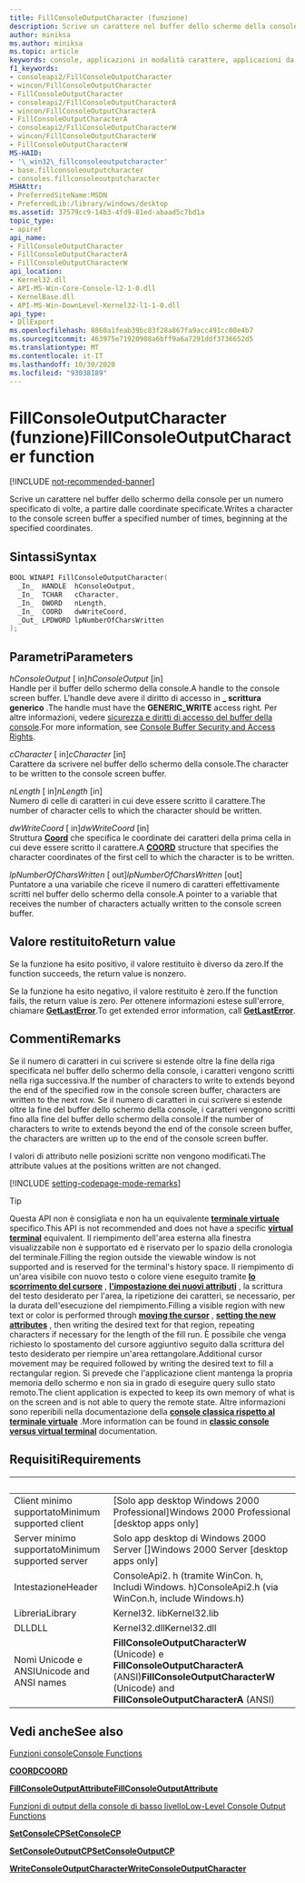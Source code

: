 ```yaml
---
title: FillConsoleOutputCharacter (funzione)
description: Scrive un carattere nel buffer dello schermo della console per un numero specificato di volte, a partire dalle coordinate specificate.
author: miniksa
ms.author: miniksa
ms.topic: article
keywords: console, applicazioni in modalità carattere, applicazioni da riga di comando, applicazioni di terminale, api della console
f1_keywords:
- consoleapi2/FillConsoleOutputCharacter
- wincon/FillConsoleOutputCharacter
- FillConsoleOutputCharacter
- consoleapi2/FillConsoleOutputCharacterA
- wincon/FillConsoleOutputCharacterA
- FillConsoleOutputCharacterA
- consoleapi2/FillConsoleOutputCharacterW
- wincon/FillConsoleOutputCharacterW
- FillConsoleOutputCharacterW
MS-HAID:
- '\_win32\_fillconsoleoutputcharacter'
- base.fillconsoleoutputcharacter
- consoles.fillconsoleoutputcharacter
MSHAttr:
- PreferredSiteName:MSDN
- PreferredLib:/library/windows/desktop
ms.assetid: 37579cc9-14b3-4fd9-81ed-abaad5c7bd1a
topic_type:
- apiref
api_name:
- FillConsoleOutputCharacter
- FillConsoleOutputCharacterA
- FillConsoleOutputCharacterW
api_location:
- Kernel32.dll
- API-MS-Win-Core-Console-l2-1-0.dll
- KernelBase.dll
- API-MS-Win-DownLevel-Kernel32-l1-1-0.dll
api_type:
- DllExport
ms.openlocfilehash: 8860a1feab39bc83f28a867fa9acc491cc00e4b7
ms.sourcegitcommit: 463975e71920908a6bff9a6a7291ddf3736652d5
ms.translationtype: MT
ms.contentlocale: it-IT
ms.lasthandoff: 10/30/2020
ms.locfileid: "93038189"
---
```

# <a name="fillconsoleoutputcharacter-function"></a><span data-ttu-id="cc42a-104">FillConsoleOutputCharacter (funzione)</span><span class="sxs-lookup"><span data-stu-id="cc42a-104">FillConsoleOutputCharacter function</span></span>

[!INCLUDE [not-recommended-banner](./includes/not-recommended-banner.md)]

<span data-ttu-id="cc42a-105">Scrive un carattere nel buffer dello schermo della console per un numero specificato di volte, a partire dalle coordinate specificate.</span><span class="sxs-lookup"><span data-stu-id="cc42a-105">Writes a character to the console screen buffer a specified number of times, beginning at the specified coordinates.</span></span>

## <a name="syntax"></a><span data-ttu-id="cc42a-106">Sintassi</span><span class="sxs-lookup"><span data-stu-id="cc42a-106">Syntax</span></span>

```C
BOOL WINAPI FillConsoleOutputCharacter(
  _In_  HANDLE  hConsoleOutput,
  _In_  TCHAR   cCharacter,
  _In_  DWORD   nLength,
  _In_  COORD   dwWriteCoord,
  _Out_ LPDWORD lpNumberOfCharsWritten
);
```

## <a name="parameters"></a><span data-ttu-id="cc42a-107">Parametri</span><span class="sxs-lookup"><span data-stu-id="cc42a-107">Parameters</span></span>

<span data-ttu-id="cc42a-108">*hConsoleOutput* \[ in\]</span><span class="sxs-lookup"><span data-stu-id="cc42a-108">*hConsoleOutput* \[in\]</span></span>  
<span data-ttu-id="cc42a-109">Handle per il buffer dello schermo della console.</span><span class="sxs-lookup"><span data-stu-id="cc42a-109">A handle to the console screen buffer.</span></span> <span data-ttu-id="cc42a-110">L'handle deve avere il diritto di accesso in **\_ scrittura generico** .</span><span class="sxs-lookup"><span data-stu-id="cc42a-110">The handle must have the **GENERIC\_WRITE** access right.</span></span> <span data-ttu-id="cc42a-111">Per altre informazioni, vedere [sicurezza e diritti di accesso del buffer della console](console-buffer-security-and-access-rights.md).</span><span class="sxs-lookup"><span data-stu-id="cc42a-111">For more information, see [Console Buffer Security and Access Rights](console-buffer-security-and-access-rights.md).</span></span>

<span data-ttu-id="cc42a-112">*cCharacter* \[ in\]</span><span class="sxs-lookup"><span data-stu-id="cc42a-112">*cCharacter* \[in\]</span></span>  
<span data-ttu-id="cc42a-113">Carattere da scrivere nel buffer dello schermo della console.</span><span class="sxs-lookup"><span data-stu-id="cc42a-113">The character to be written to the console screen buffer.</span></span>

<span data-ttu-id="cc42a-114">*nLength* \[ in\]</span><span class="sxs-lookup"><span data-stu-id="cc42a-114">*nLength* \[in\]</span></span>  
<span data-ttu-id="cc42a-115">Numero di celle di caratteri in cui deve essere scritto il carattere.</span><span class="sxs-lookup"><span data-stu-id="cc42a-115">The number of character cells to which the character should be written.</span></span>

<span data-ttu-id="cc42a-116">*dwWriteCoord* \[ in\]</span><span class="sxs-lookup"><span data-stu-id="cc42a-116">*dwWriteCoord* \[in\]</span></span>  
<span data-ttu-id="cc42a-117">Struttura [**Coord**](coord-str.md) che specifica le coordinate dei caratteri della prima cella in cui deve essere scritto il carattere.</span><span class="sxs-lookup"><span data-stu-id="cc42a-117">A [**COORD**](coord-str.md) structure that specifies the character coordinates of the first cell to which the character is to be written.</span></span>

<span data-ttu-id="cc42a-118">*lpNumberOfCharsWritten* \[ out\]</span><span class="sxs-lookup"><span data-stu-id="cc42a-118">*lpNumberOfCharsWritten* \[out\]</span></span>  
<span data-ttu-id="cc42a-119">Puntatore a una variabile che riceve il numero di caratteri effettivamente scritti nel buffer dello schermo della console.</span><span class="sxs-lookup"><span data-stu-id="cc42a-119">A pointer to a variable that receives the number of characters actually written to the console screen buffer.</span></span>

## <a name="return-value"></a><span data-ttu-id="cc42a-120">Valore restituito</span><span class="sxs-lookup"><span data-stu-id="cc42a-120">Return value</span></span>

<span data-ttu-id="cc42a-121">Se la funzione ha esito positivo, il valore restituito è diverso da zero.</span><span class="sxs-lookup"><span data-stu-id="cc42a-121">If the function succeeds, the return value is nonzero.</span></span>

<span data-ttu-id="cc42a-122">Se la funzione ha esito negativo, il valore restituito è zero.</span><span class="sxs-lookup"><span data-stu-id="cc42a-122">If the function fails, the return value is zero.</span></span> <span data-ttu-id="cc42a-123">Per ottenere informazioni estese sull'errore, chiamare [**GetLastError**](https://msdn.microsoft.com/library/windows/desktop/ms679360).</span><span class="sxs-lookup"><span data-stu-id="cc42a-123">To get extended error information, call [**GetLastError**](https://msdn.microsoft.com/library/windows/desktop/ms679360).</span></span>

## <a name="remarks"></a><span data-ttu-id="cc42a-124">Commenti</span><span class="sxs-lookup"><span data-stu-id="cc42a-124">Remarks</span></span>

<span data-ttu-id="cc42a-125">Se il numero di caratteri in cui scrivere si estende oltre la fine della riga specificata nel buffer dello schermo della console, i caratteri vengono scritti nella riga successiva.</span><span class="sxs-lookup"><span data-stu-id="cc42a-125">If the number of characters to write to extends beyond the end of the specified row in the console screen buffer, characters are written to the next row.</span></span> <span data-ttu-id="cc42a-126">Se il numero di caratteri in cui scrivere si estende oltre la fine del buffer dello schermo della console, i caratteri vengono scritti fino alla fine del buffer dello schermo della console.</span><span class="sxs-lookup"><span data-stu-id="cc42a-126">If the number of characters to write to extends beyond the end of the console screen buffer, the characters are written up to the end of the console screen buffer.</span></span>

<span data-ttu-id="cc42a-127">I valori di attributo nelle posizioni scritte non vengono modificati.</span><span class="sxs-lookup"><span data-stu-id="cc42a-127">The attribute values at the positions written are not changed.</span></span>

[!INCLUDE [setting-codepage-mode-remarks](./includes/setting-codepage-mode-remarks.md)]

> [!TIP]
> <span data-ttu-id="cc42a-128">Questa API non è consigliata e non ha un equivalente **[terminale virtuale](console-virtual-terminal-sequences.md)** specifico.</span><span class="sxs-lookup"><span data-stu-id="cc42a-128">This API is not recommended and does not have a specific **[virtual terminal](console-virtual-terminal-sequences.md)** equivalent.</span></span> <span data-ttu-id="cc42a-129">Il riempimento dell'area esterna alla finestra visualizzabile non è supportato ed è riservato per lo spazio della cronologia del terminale.</span><span class="sxs-lookup"><span data-stu-id="cc42a-129">Filling the region outside the viewable window is not supported and is reserved for the terminal's history space.</span></span> <span data-ttu-id="cc42a-130">Il riempimento di un'area visibile con nuovo testo o colore viene eseguito tramite **[lo scorrimento del cursore](console-virtual-terminal-sequences.md#cursor-positioning)** , **[l'impostazione dei nuovi attributi](console-virtual-terminal-sequences.md#text-formatting)** , la scrittura del testo desiderato per l'area, la ripetizione dei caratteri, se necessario, per la durata dell'esecuzione del riempimento.</span><span class="sxs-lookup"><span data-stu-id="cc42a-130">Filling a visible region with new text or color is performed through **[moving the cursor](console-virtual-terminal-sequences.md#cursor-positioning)** , **[setting the new attributes](console-virtual-terminal-sequences.md#text-formatting)** , then writing the desired text for that region, repeating characters if necessary for the length of the fill run.</span></span> <span data-ttu-id="cc42a-131">È possibile che venga richiesto lo spostamento del cursore aggiuntivo seguito dalla scrittura del testo desiderato per riempire un'area rettangolare.</span><span class="sxs-lookup"><span data-stu-id="cc42a-131">Additional cursor movement may be required followed by writing the desired text to fill a rectangular region.</span></span> <span data-ttu-id="cc42a-132">Si prevede che l'applicazione client mantenga la propria memoria dello schermo e non sia in grado di eseguire query sullo stato remoto.</span><span class="sxs-lookup"><span data-stu-id="cc42a-132">The client application is expected to keep its own memory of what is on the screen and is not able to query the remote state.</span></span> <span data-ttu-id="cc42a-133">Altre informazioni sono reperibili nella documentazione della **[console classica rispetto al terminale virtuale](classic-vs-vt.md)** .</span><span class="sxs-lookup"><span data-stu-id="cc42a-133">More information can be found in **[classic console versus virtual terminal](classic-vs-vt.md)** documentation.</span></span>

## <a name="requirements"></a><span data-ttu-id="cc42a-134">Requisiti</span><span class="sxs-lookup"><span data-stu-id="cc42a-134">Requirements</span></span>

| &nbsp; | &nbsp; |
|-|-|
| <span data-ttu-id="cc42a-135">Client minimo supportato</span><span class="sxs-lookup"><span data-stu-id="cc42a-135">Minimum supported client</span></span> | <span data-ttu-id="cc42a-136">\[Solo app desktop Windows 2000 Professional\]</span><span class="sxs-lookup"><span data-stu-id="cc42a-136">Windows 2000 Professional \[desktop apps only\]</span></span> |
| <span data-ttu-id="cc42a-137">Server minimo supportato</span><span class="sxs-lookup"><span data-stu-id="cc42a-137">Minimum supported server</span></span> | <span data-ttu-id="cc42a-138">Solo app desktop di Windows 2000 Server \[\]</span><span class="sxs-lookup"><span data-stu-id="cc42a-138">Windows 2000 Server \[desktop apps only\]</span></span> |
| <span data-ttu-id="cc42a-139">Intestazione</span><span class="sxs-lookup"><span data-stu-id="cc42a-139">Header</span></span> | <span data-ttu-id="cc42a-140">ConsoleApi2. h (tramite WinCon. h, Includi Windows. h)</span><span class="sxs-lookup"><span data-stu-id="cc42a-140">ConsoleApi2.h (via WinCon.h, include Windows.h)</span></span> |
| <span data-ttu-id="cc42a-141">Libreria</span><span class="sxs-lookup"><span data-stu-id="cc42a-141">Library</span></span> | <span data-ttu-id="cc42a-142">Kernel32. lib</span><span class="sxs-lookup"><span data-stu-id="cc42a-142">Kernel32.lib</span></span> |
| <span data-ttu-id="cc42a-143">DLL</span><span class="sxs-lookup"><span data-stu-id="cc42a-143">DLL</span></span> | <span data-ttu-id="cc42a-144">Kernel32.dll</span><span class="sxs-lookup"><span data-stu-id="cc42a-144">Kernel32.dll</span></span> |
| <span data-ttu-id="cc42a-145">Nomi Unicode e ANSI</span><span class="sxs-lookup"><span data-stu-id="cc42a-145">Unicode and ANSI names</span></span> | <span data-ttu-id="cc42a-146">**FillConsoleOutputCharacterW** (Unicode) e **FillConsoleOutputCharacterA** (ANSI)</span><span class="sxs-lookup"><span data-stu-id="cc42a-146">**FillConsoleOutputCharacterW** (Unicode) and **FillConsoleOutputCharacterA** (ANSI)</span></span> |

## <a name="see-also"></a><span data-ttu-id="cc42a-147">Vedi anche</span><span class="sxs-lookup"><span data-stu-id="cc42a-147">See also</span></span>

[<span data-ttu-id="cc42a-148">Funzioni console</span><span class="sxs-lookup"><span data-stu-id="cc42a-148">Console Functions</span></span>](console-functions.md)

[<span data-ttu-id="cc42a-149">**COORD**</span><span class="sxs-lookup"><span data-stu-id="cc42a-149">**COORD**</span></span>](coord-str.md)

[<span data-ttu-id="cc42a-150">**FillConsoleOutputAttribute**</span><span class="sxs-lookup"><span data-stu-id="cc42a-150">**FillConsoleOutputAttribute**</span></span>](fillconsoleoutputattribute.md)

[<span data-ttu-id="cc42a-151">Funzioni di output della console di basso livello</span><span class="sxs-lookup"><span data-stu-id="cc42a-151">Low-Level Console Output Functions</span></span>](low-level-console-output-functions.md)

[<span data-ttu-id="cc42a-152">**SetConsoleCP**</span><span class="sxs-lookup"><span data-stu-id="cc42a-152">**SetConsoleCP**</span></span>](setconsolecp.md)

[<span data-ttu-id="cc42a-153">**SetConsoleOutputCP**</span><span class="sxs-lookup"><span data-stu-id="cc42a-153">**SetConsoleOutputCP**</span></span>](setconsoleoutputcp.md)

[<span data-ttu-id="cc42a-154">**WriteConsoleOutputCharacter**</span><span class="sxs-lookup"><span data-stu-id="cc42a-154">**WriteConsoleOutputCharacter**</span></span>](writeconsoleoutputcharacter.md)
